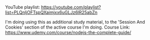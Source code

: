 YouTube playlist: https://youtube.com/playlist?list=PLQnljOFTspQXaimjxx6uGLJz6lR25abZn

I'm doing using this as additional study material, to the 'Session And Cookies' section of the active course I'm doing. Course Link: https://www.udemy.com/course/nodejs-the-complete-guide/